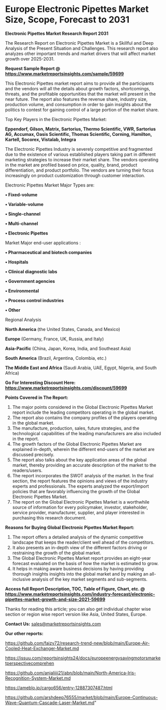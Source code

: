   # Europe Electronic Pipettes Market Size, Scope, Forecast to 2031

<strong>Electronic Pipettes Market Research Report 2031</strong>

The Research Report on Electronic Pipettes Market is a Skillful and Deep Analysis of the Present Situation and Challenges. This research report also analyzes other important trends and market drivers that will affect market growth over 2025-2031.

<strong>Request Sample Report @ <a href=https://www.marketreportsinsights.com/sample/59699>https://www.marketreportsinsights.com/sample/59699</a></strong>

This Electronic Pipettes market report aims to provide all the participants and the vendors will all the details about growth factors, shortcomings, threats, and the profitable opportunities that the market will present in the near future. The report also features the revenue share, industry size, production volume, and consumption in order to gain insights about the politics to contest for gaining control of a large portion of the market share.

Top Key Players in the Electronic Pipettes Market:

<strong>Eppendorf, Gilson, Matrix, Sartorius, Thermo Scientific, VWR, Sartorius AG, Accumax, Oasis Scientific, Thomas Scientific, Corning, Hamilton, Kartell, Socorex, Vistalab, Integra</strong>

The Electronic Pipettes Industry is severely competitive and fragmented due to the existence of various established players taking part in different marketing strategies to increase their market share. The vendors operating in the market are profiled based on price, quality, brand, product differentiation, and product portfolio. The vendors are turning their focus increasingly on product customization through customer interaction.

Electronic Pipettes Market Major Types are:

<strong>• Fixed-volume

• Variable-volume

• Single-channel

• Multi-channel

• Electronic Pipettes</strong>

Market Major end-user applications :

<strong>• Pharmaceutical and biotech companies

• Hospitals

• Clinical diagnostic labs

• Government agencies

• Environmental

• Process control industries

• Other</strong>

Regional Analysis

</u><strong><b>North America</b></strong> (the United States, Canada, and Mexico)

<strong><b>Europe </b></strong>(Germany, France, UK, Russia, and Italy)

<strong><b>Asia-Pacific</b></strong> (China, Japan, Korea, India, and Southeast Asia)

<strong><b>South America</b></strong> (Brazil, Argentina, Colombia, etc.)

<strong><b>The Middle East and Africa</b></strong> (Saudi Arabia, UAE, Egypt, Nigeria, and South Africa)

<strong>Go For Interesting Discount Here: <a href=https://www.marketreportsinsights.com/discount/59699>https://www.marketreportsinsights.com/discount/59699</a></strong>

<strong>Points Covered in The Report:</strong>
<ol>
  <li>The major points considered in the Global Electronic Pipettes Market report include the leading competitors operating in the global market.</li>
  <li>The report also contains the company profiles of the players operating in the global market.</li>
  <li>The manufacture, production, sales, future strategies, and the technological capabilities of the leading manufacturers are also included in the report.</li>
  <li>The growth factors of the Global Electronic Pipettes Market are explained in-depth, wherein the different end-users of the market are discussed precisely.</li>
  <li>The report also talks about the key application areas of the global market, thereby providing an accurate description of the market to the readers/users.</li>
  <li>The report incorporates the SWOT analysis of the market. In the final section, the report features the opinions and views of the industry experts and professionals. The experts analyzed the export/import policies that are favorably influencing the growth of the Global Electronic Pipettes Market.</li>
  <li>The report on the Global Electronic Pipettes Market is a worthwhile source of information for every policymaker, investor, stakeholder, service provider, manufacturer, supplier, and player interested in purchasing this research document.</li>
</ol>
<strong>Reasons for Buying Global Electronic Pipettes Market Report:</strong>

<ol>
  <li>The report offers a detailed analysis of the dynamic competitive landscape that keeps the reader/client well ahead of the competitors.</li>
  <li>It also presents an in-depth view of the different factors driving or restraining the growth of the global market.</li>
  <li>The Global Electronic Pipettes Market report provides an eight-year forecast evaluated on the basis of how the market is estimated to grow.</li>
  <li>It helps in making aware business decisions by having providing thorough insights insights into the global market and by making an all-inclusive analysis of the key market segments and sub-segments.</li>
</ol>
<strong>Access full Report Description, TOC, Table of Figure, Chart, etc. @ <a href=https://www.marketreportsinsights.com/industry-forecast/electronic-pipettes-market-growth-and-size-2021-59699>https://www.marketreportsinsights.com/industry-forecast/electronic-pipettes-market-growth-and-size-2021-59699</a></strong>


Thanks for reading this article; you can also get individual chapter wise section or region wise report version like Asia, United States, Europe.

<strong>Contact Us:</strong>
sales@marketreportsinsights.com

<strong>Our other reports:</strong>

<a href=https://github.com/faizy72/research-trend-new/blob/main/Europe-Air-Cooled-Heat-Exchanger-Market.md>https://github.com/faizy72/research-trend-new/blob/main/Europe-Air-Cooled-Heat-Exchanger-Market.md</a>

<a href=https://issuu.com/reportsinsights24/docs/europeenergysavingmotorsmarketperspectivecomprehen>https://issuu.com/reportsinsights24/docs/europeenergysavingmotorsmarketperspectivecomprehen</a>

<a href=https://github.com/anjaliiii21/abn/blob/main/North-America-Iris-Recognition-System-Market.md>https://github.com/anjaliiii21/abn/blob/main/North-America-Iris-Recognition-System-Market.md</a>

<a href=https://ameblo.jp/cargo656/entry-12887307487.html>https://ameblo.jp/cargo656/entry-12887307487.html</a>

<a href=https://github.com/arshdeep76555/market/blob/main/Europe-Continuous-Wave-Quantum-Cascade-Laser-Market.md>https://github.com/arshdeep76555/market/blob/main/Europe-Continuous-Wave-Quantum-Cascade-Laser-Market.md</a>"
